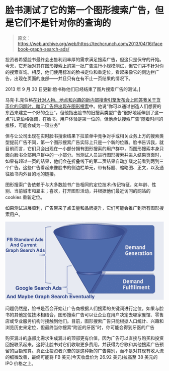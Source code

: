 # 脸书测试了它的第一个图形搜索广告，但是它们不是针对你的查询的

> 原文：<https://web.archive.org/web/https://techcrunch.com/2013/04/16/facebook-graph-search-ads/>

投资者希望脸书最终会出售利润丰厚的需求满足搜索广告，但这只是保守的开始。今天，它开始对其在图形搜索上的第一批广告进行小规模测试，但它们并不针对你的搜索查询。相反，他们使用标准的脸书定位和重定位，看起来像它的侧边栏广告，出现在页面的底部——并且只有在有不止一页结果的情况下。

2013 年 9 月 30 日更新:脸书称他们已经结束了图片搜索广告的测试。]

马克·扎克伯格[在针对人物、地点和兴趣的新内部搜索引擎发布会上回答我关于货币化的问题时，暗示广告将出现在图形搜索](https://web.archive.org/web/20230404120508/https://techcrunch.com/2013/01/15/graph-search-ads/)中。他说“你可以通过创造人们想要的东西来建立一个好的企业”，但他指出脸书的旧搜索类型广告“很好地延伸到了这一点”扎克伯格强调，在脸书，用户体验是第一位的，但他承认搜索广告“随着时间的推移，可能会成为一项业务”

但与让公司出现在实时脸书搜索结果下拉菜单中竞争对手或相关业务上方的搜索类型提前广告不同，第一个图形搜索广告实际上只是一个新的位置。脸书告诉我，就目前而言，它们只会出现在一小部分拥有图形搜索的用户群中，而图形搜索本身只面向脸书全部用户群中的一小部分。当测试人员进行图形搜索并进入结果页面时，如果有超过一页的结果，他们会在折叠线下的第二页结果自动加载之前看到两到三个广告。这些广告看起来像脸书的侧边栏单元，带有标题、缩略图、正文，以及通往脸书内外目的地的链接。

图形搜索广告依赖于与大多数脸书广告相同的定位技术:传记特征，如年龄、性别、当前城市和雇主；喜欢，打开图形活动，并根据他们最近访问的网站的 cookies 重新定位。

如果测试进展顺利，广告带来了点击量和品牌提升，它们可能会推广到所有图形搜索用户。

![FB Graph Funnel Done Finished End](img/52e7ea19fb36273812fd4b70d880182f.png)

问题仍然是，脸书是否会开始让广告商根据人们搜索的关键词进行定位。如果与脸书的其他定位技术相结合，图形搜索广告可以让企业在用户决定去哪家餐馆、零售店或专业服务机构时接触到他们。目前，图形搜索广告只能根据人口统计、兴趣和浏览历史来定位，但最终当你搜索“附近的牙医”时，你可能会得到牙医的广告

购买漏斗的底部比需求生成漏斗的顶部更有价值，因为广告可以直接与购买和投资回报联系起来。这将让脸书对它们收取更多费用，并获得为谷歌和其他搜索广告预留的巨额预算。真正让投资者兴奋的是这种新的广告类别，而不是对其现有收入流的细微改善，最终可能将 FB 美元(今天收盘价为 26.92 美元)拉高至 38 美元的 IPO 价格之上。